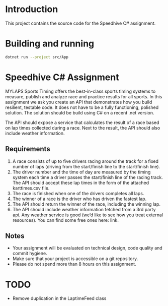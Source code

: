 # Introduction
This project contains the source code for the Speedhive C# assignment.

# Building and running
```bash
dotnet run --project src/App
```

# Speedhive C# Assignment 
MYLAPS Sports Timing offers the best-in-class sports timing systems to measure, publish and analyze race and practice results for all sports. In this assignment we ask you create an API that demonstrates how you build resilient, testable code. It does not have to be a fully functioning, polished solution. 
The solution should be build using C# on a recent .net version.

The API should expose a service that calculates the result of a race based on lap times collected during a race. Next to the result, the API should also include weather information.

## Requirements
1.	A race consists of up to five drivers racing around the track for a fixed number of laps (driving from the start/finish line to the start/finish line). 
2.	The driver number and the time of day are measured by the timing system each time a driver passes the start/finish line of the racing track. The API should accept these lap times in the form of the attached karttimes.csv file. 
3.	The race is finished when one of the drivers completes all laps. 
4.	The winner of a race is the driver who has driven the fastest lap. 
5.	The API should return the winner of the race, including the winning lap.
6.	The API should include weather information fetched from a 3rd party api. Any weather service is good (we’d like to see how you treat external resources). You can find some free ones here: link.

## Notes
*	Your assignment will be evaluated on technical design, code quality and commit hygiene.
*	Make sure that your project is accessible on a git repository.
*	Please do not spend more than 8 hours on this assignment.

# TODO
* Remove duplication in the LaptimeFeed class
